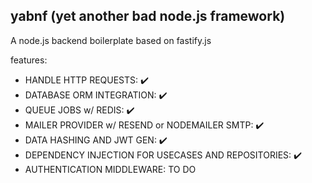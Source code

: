 ## yabnf (yet another bad node.js framework)

A node.js backend boilerplate based on fastify.js

features:
- HANDLE HTTP REQUESTS: ✔️
- DATABASE ORM INTEGRATION: ✔️
- QUEUE JOBS w/ REDIS: ✔️
- MAILER PROVIDER w/ RESEND or NODEMAILER SMTP: ✔️
- DATA HASHING AND JWT GEN: ✔️
- DEPENDENCY INJECTION FOR USECASES AND REPOSITORIES: ✔️
- AUTHENTICATION MIDDLEWARE: TO DO

